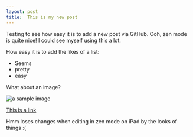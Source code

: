 ```yaml
---
layout: post
title:  This is my new post
---
```


Testing to see how easy it is to add a new post via GitHub. Ooh, zen mode is quite nice! I could see myself using this a lot.

How easy it is to add the likes of a list:

* Seems
* pretty
* easy

What about an image?

<img src="http://cdn.cutestpaw.com/wp-content/uploads/2011/11/cute-puppy-l1.jpg" alt="a sample image" />

[This is a link](http:www.google.com)

Hmm loses changes when editing in zen mode on iPad by the looks of things :(
